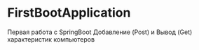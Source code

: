 # FirstBootApplication
Первая работа с SpringBoot
Добавление (Post) и Вывод (Get) характеристик компьютеров
